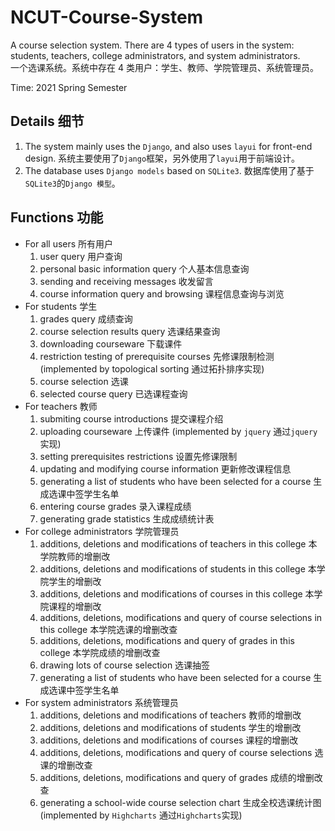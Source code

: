 # NCUT-Course-System
A course selection system. There are 4 types of users in the system: students, teachers, college administrators, and system administrators.  
一个选课系统。系统中存在 4 类用户：学生、教师、学院管理员、系统管理员。

Time: 2021 Spring Semester

## Details 细节
1. The system mainly uses the `Django`, and also uses `layui` for front-end design. 系统主要使用了`Django`框架，另外使用了`layui`用于前端设计。
2. The database uses `Django models` based on `SQLite3`. 数据库使用了基于`SQLite3`的`Django 模型`。

## Functions 功能
- For all users 所有用户
    1. user query 用户查询
    2. personal basic information query 个人基本信息查询
    3. sending and receiving messages 收发留言
    4. course information query and browsing 课程信息查询与浏览
- For students 学生
    1. grades query 成绩查询
    2. course selection results query 选课结果查询
    3. downloading courseware 下载课件
    4. restriction testing of prerequisite courses 先修课限制检测 (implemented by topological sorting 通过拓扑排序实现)
    5. course selection 选课
    6. selected course query 已选课程查询
- For teachers 教师
    1. submiting course introductions 提交课程介绍
    2. uploading courseware 上传课件 (implemented by `jquery` 通过`jquery`实现)
    3. setting prerequisites restrictions 设置先修课限制
    4. updating and modifying course information 更新修改课程信息
    5. generating a list of students who have been selected for a course 生成选课中签学生名单
    6. entering course grades 录入课程成绩
    7. generating grade statistics 生成成绩统计表
- For college administrators 学院管理员
    1. additions, deletions and modifications of teachers in this college 本学院教师的增删改
    2. additions, deletions and modifications of students in this college 本学院学生的增删改
    3. additions, deletions and modifications of courses in this college 本学院课程的增删改
    4. additions, deletions, modifications and query of course selections in this college 本学院选课的增删改查
    5. additions, deletions, modifications and query of grades in this college 本学院成绩的增删改查
    6. drawing lots of course selection 选课抽签
    7. generating a list of students who have been selected for a course 生成选课中签学生名单
- For system administrators 系统管理员
    1. additions, deletions and modifications of teachers 教师的增删改
    2. additions, deletions and modifications of students 学生的增删改
    3. additions, deletions and modifications of courses 课程的增删改
    4. additions, deletions, modifications and query of course selections 选课的增删改查
    5. additions, deletions, modifications and query of grades 成绩的增删改查
    6. generating a school-wide course selection chart 生成全校选课统计图 (implemented by `Highcharts` 通过`Highcharts`实现)